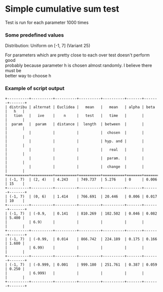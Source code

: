 # Simple cumulative sum test  
Test is run for each parameter 1000 times   
### Some predefined values  
Distribution: Uniform on [-1, 7] (Variant 25)  

For parameters which are pretty close to each over test doesn't perform good  
probably because parameter h is chosen almost randomly. I believe there must be  
better way to choose h 
### Example of script output  
```
+----------+----------+----------+----------+----------+-------+-------+-------+
| distribu | alternat | Euclidea |   mean   |   mean   | alpha | beta  |   h   |
|   tion   |   ive    |    n     |   test   |   time   |       |       |       |
|  param   |  param   | distance |  length  | between  |       |       |       |
|          |          |          |          |  chosen  |       |       |       |
|          |          |          |          | hyp. and |       |       |       |
|          |          |          |          |   real   |       |       |       |
|          |          |          |          |  param.  |       |       |       |
|          |          |          |          |  change  |       |       |       |
+==========+==========+==========+==========+==========+=======+=======+=======+
| (-1, 7)  | (2, 4)   | 4.243    | 749.737  | 5.276    | 0     | 0.006 | 15    |
+----------+----------+----------+----------+----------+-------+-------+-------+
| (-1, 7)  | (0, 6)   | 1.414    | 766.691  | 20.446   | 0.006 | 0.017 | 10    |
+----------+----------+----------+----------+----------+-------+-------+-------+
| (-1, 7)  | (-0.9,   | 0.141    | 810.269  | 102.502  | 0.046 | 0.082 | 5.400 |
|          | 6.9)     |          |          |          |       |       |       |
+----------+----------+----------+----------+----------+-------+-------+-------+
| (-1, 7)  | (-0.99,  | 0.014    | 866.742  | 224.189  | 0.175 | 0.166 | 1.680 |
|          | 6.99)    |          |          |          |       |       |       |
+----------+----------+----------+----------+----------+-------+-------+-------+
| (-1, 7)  | (-0.999, | 0.001    | 999.180  | 251.761  | 0.387 | 0.059 | 0.250 |
|          | 6.999)   |          |          |          |       |       |       |
+----------+----------+----------+----------+----------+-------+-------+-------+
```